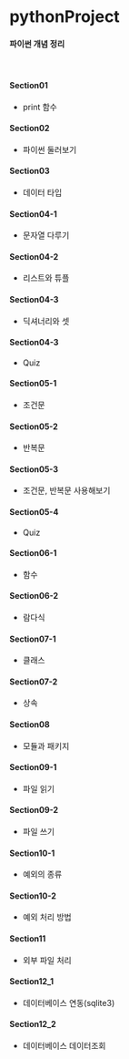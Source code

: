 # pythonProject
#### 파이썬 개념 정리
</br>

#### Section01
  - print 함수  

#### Section02
- 파이썬 둘러보기  


#### Section03
- 데이터 타입  


#### Section04-1
- 문자열 다루기  


#### Section04-2
- 리스트와 튜플  


#### Section04-3
- 딕셔너리와 셋 


#### Section04-3
- Quiz


#### Section05-1
- 조건문


#### Section05-2
- 반복문


#### Section05-3
- 조건문, 반복문 사용해보기


#### Section05-4
- Quiz


#### Section06-1
- 함수


#### Section06-2
- 람다식


#### Section07-1
- 클래스

#### Section07-2
- 상속

#### Section08
- 모듈과 패키지

#### Section09-1
- 파일 읽기

#### Section09-2
- 파일 쓰기

#### Section10-1
- 예외의 종류

#### Section10-2
- 예외 처리 방법

#### Section11
- 외부 파일 처리

#### Section12_1
- 데이터베이스 연동(sqlite3)

#### Section12_2
- 데이터베이스 데이터조회

